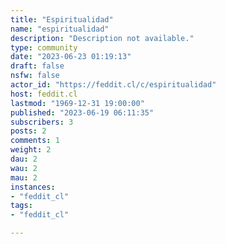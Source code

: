 ```yaml
---
title: "Espiritualidad" 
name: "espiritualidad"
description: "Description not available."
type: community
date: "2023-06-23 01:19:13"
draft: false
nsfw: false
actor_id: "https://feddit.cl/c/espiritualidad"
host: feddit.cl
lastmod: "1969-12-31 19:00:00"
published: "2023-06-19 06:11:35"
subscribers: 3
posts: 2
comments: 1
weight: 2
dau: 2
wau: 2
mau: 2
instances:
- "feddit_cl"
tags: 
- "feddit_cl"

---
```

